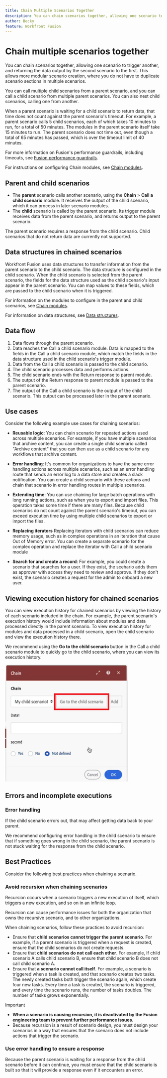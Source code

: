 ```yaml
---
title: Chain Multiple Scenarios Together
description: You can chain scenarios together, allowing one scenario to trigger another, and returning the data output by the second scenario to the first.
author: Becky
feature: Workfront Fusion
---
```


# Chain multiple scenarios together

You can chain scenarios together, allowing one scenario to trigger another, and returning the data output by the second scenario to the first. This allows more modular scenario creation, where you do not have to duplicate scenario sections in multiple scenarios.

You can call multiple child scenarios from a parent scenario, and you can call a child scenario from multiple parent scenarios. You can also nest child scenarios, calling one from another.

When a parent scenario is waiting for a child scenario to return data, that time does not count against the parent scenario's timeout. For example, a parent scenario calls 5 child scenarios, each of which takes 10 minutes to run, for a total of 50 minutes. The modules in the parent scenario itself take 15 minutes to run. The parent scenario does not time out, even though a total of 65 minutes has passed, which is over the timeout limit of 40 minutes.

For more information on Fusion's performance guardrails, including timeouts, see [Fusion performance guardrails](/help/workfront-fusion/references/scenarios/fusion-performance-guardrails.md).

For instructions on configuring Chain modules, see [Chain modules](/help/workfront-fusion/references/apps-and-modules/tools-and-transformers/chain-modules.md).

## Parent and child scenarios

* The **parent** scenario calls another scenario, using the **Chain** > **Call a child scenario** module. It receives the output of the child scenario, which it can process in later scenario modules. 
* The **child** scenario is called by the parent scenario. Its trigger module receives data from the parent scenario, and returns output to the parent scenario.

The parent scenario requires a response from the child scenario. Child scenarios that do not return data are currently not supported.

## Data structures in chained scenarios

Workfront Fusion uses data structures to transfer information from the parent scenario to the child scenario. The data structure is configured in the child scenario. When the child scenario is selected from the parent scenario, the fields for the data structure used as the child scenario's input appear in the parent scenario. You can map values to these fields, which are passed to the child scenario when it is triggered.

For information on the modules to configure in the parent and child scenarios, see [Chain modules](/help/workfront-fusion/references/apps-and-modules/tools-and-transformers/chain-modules.md).

For information on data structures, see [Data structures](/help/workfront-fusion/references/mapping-panel/data-types/data-structures.md).

## Data flow

1. Data flows through the parent scenario.
1. Data reaches the Call a child scenario module. Data is mapped to the fields in the Call a child scenario module, which match the fields in the data structure used in the child scenario's trigger module.
1. Data from the Call a child scenario is passed to the child scenario.
1. The child scenario processes data and performs actions.
1. The child scenario ends with the Return response to parent module.
1. The output of the Return response to parent module is passed to the parent scenario.
1. The output of the Call a child scenario is the output of the child scenario. This output can be processed later in the parent scenario.

## Use cases

Consider the following example use cases for chaining scenarios:

* **Reusable logic**:  You can chain scenario for repeated actions used across multiple scenarios. For example, if you have multiple scenarios that archive content, you can create a single child scenario called "Archive content" that you can then use as a child scenario for any workflows that archive content.

* **Error handling**: It's common for organizations to have the same error handling actions across multiple scenarios, such as an error handling route that sends an error log to a data store and creates a slack notification. You can create a child scenario with these actions and chain that scenario in error handling routes in multiple scenarios.

* **Extending time**: You can use chaining for large batch operations with long running actions, such as when you to export and import files. This operation takes some time if there are many files. Because child scenarios do not count against the parent scenario's timeout, you can exceed execution time by using multiple child scenarios to export or import the files.

* **Replacing iterators** Replacing iterators with child scenarios can reduce memory usage, such as in complex operations in an iteration that cause Out of Memory error. You can create a separate scenario for the complex operation and replace the iterator with Call a child scenario module

* **Search for and create a record**:  For example, you could create a scenario that searches for a user. If they exist, the scehario adds them as approver with access they need to review and approve. If they don't exist, the scenario creates a request for the admin to onboard a new user.

## Viewing execution history for chained scenarios

You can view execution history for chained scenarios by viewing the history of each scenario included in the chain. For example, the parent scenario's execution history would include information about modules and data processed directly in the parent scenario. To view execution history for modules and data processed in a child scenario, open the child scenario and view the execution history there.

We recommend using the **Go to the child scenario** button in the Call a child scenario module to quickly go to the child scenario, where you can view its execution history.

![Go to the child scenario button](assets/go-to-the-child-button.png)

## Errors and incomplete executions

### Error handling

If the child scenario errors out, that may affect getting data back to your parent. 

We recommend configuring error handling in the child scenario to ensure that if something goes wrong in the child scenario, the parent scenario is not stuck waiting for the response from the child scenario.

## Best Practices

Consider the following best practices when chaining a scenario.

### Avoid recursion when chaining scenarios

Recursion occurs when a scenario triggers a new execution of itself, which triggers a new execution, and so on in an infinite loop.

Recursion can cause performance issues for both the organization that owns the recursive scenario, and to other organizations.

When chaining scenarios, follow these practices to avoid recursion:

* Ensure that **child scenarios cannot trigger the parent scenario**. For example, if a parent scenario is triggered when a request is created, ensure that the child scenarios do not create requests.
* Ensure that **child scenarios do not call each other**. For example, If child scenario A calls child scenario B, ensure that child scenario B does not call child scenario A.
* Ensure that **a scenario cannot call itself**. For example, a scenario is triggered when a task is created, and that scenario creates two tasks. The newly created tasks both trigger the scenario again, which create four new tasks. Every time a task is created, the scenario is triggered, and every time the scenario runs, the number of tasks doubles. The number of tasks grows exponentially.

>[!IMPORTANT]
>
>* **When a scenario is causing recursion, it is deactivated by the Fusion engineering team to prevent further performance issues.**
>* Because recursion is a result of scenario design, you must design your scenarios in a way that ensures that the scenario does not include actions that trigger the scenario.

### Use error handling to ensure a response

Because the parent scenario is waiting for a response from the child scenario before it can continue, you must ensure that the child scenario is built so that it will provide a response even if it encounters an error.
